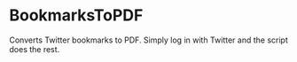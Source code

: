 # BookmarksToPDF
Converts Twitter bookmarks to PDF. Simply log in with Twitter and the script does the rest.
